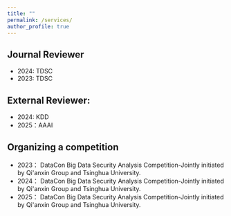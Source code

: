 ```yaml
---
title: ""
permalink: /services/
author_profile: true
---
```


## Journal Reviewer
- 2024: TDSC
- 2023: TDSC

## External Reviewer: 
- 2024: KDD
- 2025：AAAI

## Organizing a competition
- 2023： DataCon Big Data Security Analysis Competition-Jointly initiated by Qi'anxin Group and Tsinghua University.
- 2024： DataCon Big Data Security Analysis Competition-Jointly initiated by Qi'anxin Group and Tsinghua University.
- 2025： DataCon Big Data Security Analysis Competition-Jointly initiated by Qi'anxin Group and Tsinghua University.
